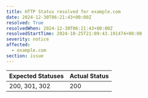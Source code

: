 ```yaml
---
title: HTTP Status resolved for example.com
date: 2024-12-30T06:21:43+00:00Z
resolved: True
resolvedWhen: 2024-12-30T06:21:43+00:00Z
resolvedStartTime: 2024-10-25T21:09:43.191474+00:00
severity: notice
affected:
  - example.com
section: issue
---
```


| Expected Statuses | Actual Status  |
|-------------------|----------------|
| 200, 301, 302 | 200 |
